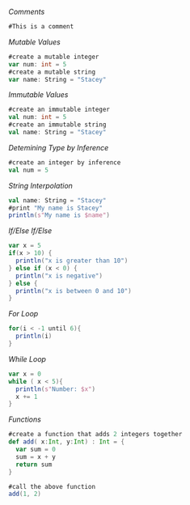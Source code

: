 _Comments_
```Scala
#This is a comment
```

_Mutable Values_
```Scala
#create a mutable integer
var num: int = 5
#create a mutable string
var name: String = "Stacey"
```

_Immutable Values_
```Scala
#create an immutable integer
val num: int = 5
#create an immutable string
val name: String = "Stacey"
```

_Detemining Type by Inference_
```Scala
#create an integer by inference
val num = 5
```

_String Interpolation_
```Scala
val name: String = "Stacey"
#print "My name is Stacey"
println(s"My name is $name")
```

_If/Else If/Else_
```Scala
var x = 5
if(x > 10) {
  println("x is greater than 10")
} else if (x < 0) {
  println("x is negative")
} else {
  println("x is between 0 and 10")
}
```

_For Loop_
```Scala
for(i < -1 until 6){
  println(i)
}
```

_While Loop_
```Scala
var x = 0
while ( x < 5){
  println(s"Number: $x")
  x += 1
}
```

_Functions_
```Scala
#create a function that adds 2 integers together
def add( x:Int, y:Int) : Int = {
  var sum = 0
  sum = x + y
  return sum
}

#call the above function
add(1, 2)
```
